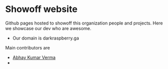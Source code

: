 # Showoff website
Github pages hosted to showoff this organization people and projects.
Here we showcase our dev who are awesome.

 - Our domain is darkraspberry.ga
<!--Add your name in the markdown style-->
Main contributors are
 - [Abhay Kumar Verma](https://github.com/darkRaspberry)
 - 
